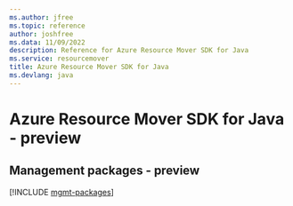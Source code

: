 ```yaml
---
ms.author: jfree
ms.topic: reference
author: joshfree
ms.data: 11/09/2022
description: Reference for Azure Resource Mover SDK for Java
ms.service: resourcemover
title: Azure Resource Mover SDK for Java
ms.devlang: java
---
```

# Azure Resource Mover SDK for Java - preview

## Management packages - preview
[!INCLUDE [mgmt-packages](resource-mover-mgmt-index.md)]